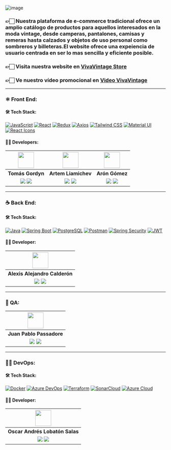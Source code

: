 ![image](https://github.com/No-Country/c12-12-m-java-react/assets/102260190/b2c91d97-872c-42a5-80f6-6fe01d0fe260)

<h3>👉🏻 Nuestra plataforma de e-commerce tradicional ofrece un amplio catálogo de productos para aquellos interesados en la moda vintage, desde camperas, pantalones, camisas y remeras hasta calzados y objetos de uso personal como sombreros y billeteras.El website ofrece una expeiencia de usuario centrada en ser lo mas sencilla y eficiente posible.</h3>

<h3>👉🏻 <b>Visita nuestra website en <a href="https://vivavintage.azurewebsites.net/">VivaVintage Store</a></b></h3>

<h3>👉🏻 <b>Ve nuestro vídeo promocional en <a href="https://drive.google.com/file/d/1TgmxBGD8X1XfabsK7aCac5BEiZs6BL7Y/view">Video VivaVintage</a></b></h3>

<hr/>

### ⚛️ Front End:

#### 🛠️ Tech Stack:

[![JavaScript](https://img.shields.io/badge/JavaScript-%23F7DF1E.svg?&style=for-the-badge&logo=javascript&logoColor=black)](https://developer.mozilla.org/en-US/docs/Web/JavaScript)
[![React](https://img.shields.io/badge/React-%2361DAFB.svg?&style=for-the-badge&logo=react&logoColor=white)](https://reactjs.org/)
[![Redux](https://img.shields.io/badge/Redux-%23764ABC.svg?&style=for-the-badge&logo=redux&logoColor=white)](https://redux.js.org/)
[![Axios](https://img.shields.io/badge/Axios-%230079FF.svg?&style=for-the-badge&logo=axios&logoColor=white)](https://axios-http.com/)
[![Tailwind CSS](https://img.shields.io/badge/Tailwind%20CSS-%231a202c.svg?&style=for-the-badge&logo=tailwind-css&logoColor=38b2ac)](https://tailwindcss.com/)
[![Material UI](https://img.shields.io/badge/Material%20UI-%230081CB.svg?&style=for-the-badge&logo=material-ui&logoColor=white)](https://material-ui.com/)
[![React Icons](https://img.shields.io/badge/React%20Icons-%2361DAFB.svg?&style=for-the-badge&logo=react&logoColor=white)](https://react-icons.github.io/react-icons/) 

#### 🧑‍💻 Developers:

| <img src="https://avatars.githubusercontent.com/u/58971759?v=4" width=50>| <img src="https://avatars.githubusercontent.com/u/76532860?v=4" width=50>| <img src="https://avatars.githubusercontent.com/u/102260190?v=4" width=50>|
|:-:|:-:|:-:|
| **Tomás Gordyn**| **Artem Liamichev**| **Arón Gómez**|
| <a href="https://github.com/tgordyn"><img src="https://img.shields.io/badge/github-%23121011.svg?&style=for-the-badge&logo=github&logoColor=white"/></a> <a href="https://www.linkedin.com/in/tomasgordyn/"><img src="https://img.shields.io/badge/linkedin%20-%230077B5.svg?&style=for-the-badge&logo=linkedin&logoColor=white"/></a> | <a href="https://github.com/artem-liamichev"><img src="https://img.shields.io/badge/github-%23121011.svg?&style=for-the-badge&logo=github&logoColor=white"/></a> <a href="https://www.linkedin.com/in/artem-liamichev-6227b7266/"><img src="https://img.shields.io/badge/linkedin%20-%230077B5.svg?&style=for-the-badge&logo=linkedin&logoColor=white"/></a> | <a href="https://github.com/Bagse"><img src="https://img.shields.io/badge/github-%23121011.svg?&style=for-the-badge&logo=github&logoColor=white"/></a> <a href="https://www.linkedin.com/in/brian-ar%C3%B3n-g%C3%B3mez-sequeiros/"><img src="https://img.shields.io/badge/linkedin%20-%230077B5.svg?&style=for-the-badge&logo=linkedin&logoColor=white"/></a> |
<hr/>

### ☕ Back End:

#### 🛠️ Tech Stack:

[![Java](https://img.shields.io/badge/Java-%23ED8B00.svg?&style=for-the-badge&logo=java&logoColor=white)](https://www.java.com/)
[![Spring Boot](https://img.shields.io/badge/Spring%20Boot-%236DB33F.svg?&style=for-the-badge&logo=spring-boot&logoColor=white)](https://spring.io/projects/spring-boot)
[![PostgreSQL](https://img.shields.io/badge/PostgreSQL-%23336791.svg?&style=for-the-badge&logo=postgresql&logoColor=white)](https://www.postgresql.org/)
[![Postman](https://img.shields.io/badge/Postman-%23FF6C37.svg?&style=for-the-badge&logo=postman&logoColor=white)](https://www.postman.com/)
[![Spring Security](https://img.shields.io/badge/Spring%20Security-%236DB33F.svg?&style=for-the-badge&logo=spring-security&logoColor=white)](https://spring.io/projects/spring-security)
[![JWT](https://img.shields.io/badge/JWT-%23000000.svg?&style=for-the-badge&logo=json-web-tokens&logoColor=white)](https://jwt.io/)

#### 🧑‍💻 Developer:
| <img src="https://avatars.githubusercontent.com/u/70349412?v=4" width=50>|
|:-:|
| **Alexis Alejandro Calderón**|
| <a href="https://github.com/calderonic"><img src="https://img.shields.io/badge/github-%23121011.svg?&style=for-the-badge&logo=github&logoColor=white"/></a> <a href="https://www.linkedin.com/in/alejandrodev2019/"><img src="https://img.shields.io/badge/linkedin%20-%230077B5.svg?&style=for-the-badge&logo=linkedin&logoColor=white"/></a> |

<hr/>

### 🧪 QA:

| <img src="https://media.licdn.com/dms/image/C5103AQFWkAw49qNZmA/profile-displayphoto-shrink_400_400/0/1517469990141?e=1695859200&v=beta&t=Q3nvoKZFTulK_f_O20wH8Qx-5y7fd9yV14uPMl_EGkY" width=50>|
|:-:|
| **Juan Pablo Passadore**|
| <a href="https://github.com/juampypassa"><img src="https://img.shields.io/badge/github-%23121011.svg?&style=for-the-badge&logo=github&logoColor=white"/></a> <a href="https://www.linkedin.com/in/juan-pablo-passadore-denis-105349116"><img src="https://img.shields.io/badge/linkedin%20-%230077B5.svg?&style=for-the-badge&logo=linkedin&logoColor=white"/></a> |

<hr/>

### 👩‍💼 DevOps:

#### 🛠️ Tech Stack:
[![Docker](https://img.shields.io/badge/Docker-%232496ED.svg?&style=for-the-badge&logo=docker&logoColor=white)](https://www.docker.com/)
[![Azure DevOps](https://img.shields.io/badge/Azure%20DevOps-%230078D4.svg?&style=for-the-badge&logo=azure-devops&logoColor=white)](https://azure.microsoft.com/services/devops/)
[![Terraform](https://img.shields.io/badge/Terraform-%23623CE4.svg?&style=for-the-badge&logo=terraform&logoColor=white)](https://www.terraform.io/)
[![SonarCloud](https://img.shields.io/badge/SonarCloud-%23FF4800.svg?&style=for-the-badge&logo=sonarcloud&logoColor=white)](https://sonarcloud.io/)
[![Azure Cloud](https://img.shields.io/badge/Azure%20Cloud-%230072C6.svg?&style=for-the-badge&logo=microsoft-azure&logoColor=white)](https://azure.microsoft.com/cloud-computing/)

#### 🧑‍💻 Developer:
| <img src="https://avatars.githubusercontent.com/u/64810718?s=400&u=dd5719eb713d682979aa567c091ff300c628342b&v=4v" width=50>|
|:-:|
| **Oscar Andrés Lobatón Salas**|
| <a href="https://github.com/ovas04"><img src="https://img.shields.io/badge/github-%23121011.svg?&style=for-the-badge&logo=github&logoColor=white"/></a> <a href="https://www.linkedin.com/in/oscar-andres-lobaton-salas/"><img src="https://img.shields.io/badge/linkedin%20-%230077B5.svg?&style=for-the-badge&logo=linkedin&logoColor=white"/></a> |
